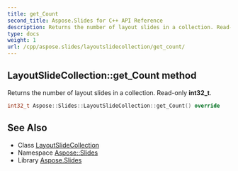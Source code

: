 ```yaml
---
title: get_Count
second_title: Aspose.Slides for C++ API Reference
description: Returns the number of layout slides in a collection. Read-only int32_t.
type: docs
weight: 1
url: /cpp/aspose.slides/layoutslidecollection/get_count/
---
```

## LayoutSlideCollection::get_Count method


Returns the number of layout slides in a collection. Read-only **int32_t**.

```cpp
int32_t Aspose::Slides::LayoutSlideCollection::get_Count() override
```

## See Also

* Class [LayoutSlideCollection](../)
* Namespace [Aspose::Slides](../../)
* Library [Aspose.Slides](../../../)
